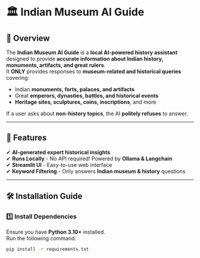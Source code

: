 # 🏛️ Indian Museum AI Guide

## 📖 Overview  
The **Indian Museum AI Guide** is a **local AI-powered history assistant** designed to provide **accurate information about Indian history, monuments, artifacts, and great rulers**.  
It **ONLY** provides responses to **museum-related and historical queries** covering:
- Indian **monuments, forts, palaces, and artifacts**
- Great **emperors, dynasties, battles, and historical events**
- **Heritage sites, sculptures, coins, inscriptions**, and more

If a user asks about **non-history topics**, the AI **politely refuses** to answer.

---

## 🚀 Features  
✔ **AI-generated expert historical insights**  
✔ **Runs Locally** - No API required! Powered by **Ollama & Langchain**  
✔ **Streamlit UI** - Easy-to-use web interface  
✔ **Keyword Filtering** - Only answers **Indian museum & history** questions  

---

## 🛠️ Installation Guide  
### **1️⃣ Install Dependencies**  
Ensure you have **Python 3.10+** installed.  
Run the following command:  
```sh
pip install -r requirements.txt
